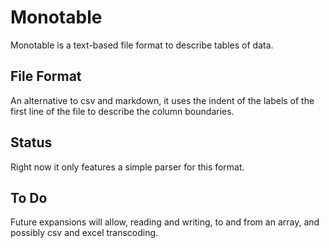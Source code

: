 # Monotable

Monotable is a text-based file format to describe tables of data.

## File Format

An alternative to csv and markdown, it uses the indent of the labels of the
first line of the file to describe the column boundaries.

## Status

Right now it only features a simple parser for this format.

## To Do

Future expansions will allow, reading and writing, to and from an array, and
possibly csv and excel transcoding.
